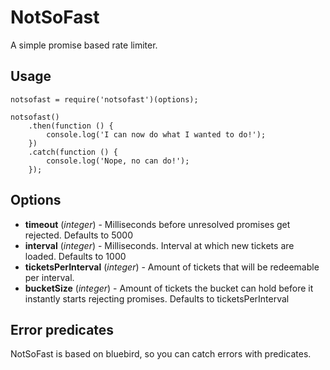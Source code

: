 NotSoFast
=========

A simple promise based rate limiter.

Usage
-----

    notsofast = require('notsofast')(options);

    notsofast()
        .then(function () {
            console.log('I can now do what I wanted to do!');
        })
        .catch(function () {
            console.log('Nope, no can do!');
        });

Options
-------

* **timeout** (*integer*) - Milliseconds before unresolved promises get rejected. Defaults to 5000
* **interval** (*integer*) - Milliseconds. Interval at which new tickets are loaded. Defaults to 1000
* **ticketsPerInterval** (*integer*) - Amount of tickets that will be redeemable per interval.
* **bucketSize** (*integer*) - Amount of tickets the bucket can hold before it instantly starts rejecting promises. Defaults to ticketsPerInterval


Error predicates
----------------

NotSoFast is based on bluebird, so you can catch errors with predicates.
